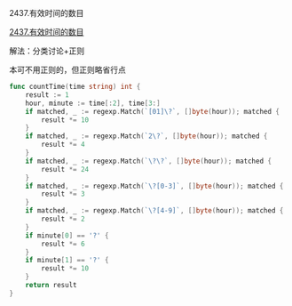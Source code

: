 2437.有效时间的数目

[2437.有效时间的数目](https://leetcode.cn/problems/number-of-valid-clock-times/)



解法：分类讨论+正则

本可不用正则的，但正则略省行点

```go
func countTime(time string) int {
	result := 1
	hour, minute := time[:2], time[3:]
	if matched, _ := regexp.Match(`[01]\?`, []byte(hour)); matched {
		result *= 10
	}
	if matched, _ := regexp.Match(`2\?`, []byte(hour)); matched {
		result *= 4
	}
	if matched, _ := regexp.Match(`\?\?`, []byte(hour)); matched {
		result *= 24
	}
	if matched, _ := regexp.Match(`\?[0-3]`, []byte(hour)); matched {
		result *= 3
	}
	if matched, _ := regexp.Match(`\?[4-9]`, []byte(hour)); matched {
		result *= 2
	}
	if minute[0] == '?' {
		result *= 6
	}
	if minute[1] == '?' {
		result *= 10
	}
	return result
}
```


